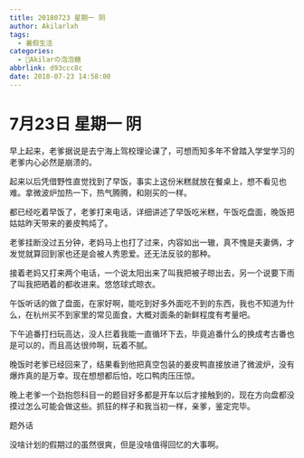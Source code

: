 ```yaml
---
title: 20180723 星期一 阴
author: Akilarlxh
tags:
  - 暑假生活
categories:
  - 🍬Akilarの泡泡糖
abbrlink: d93ccc8c
date: 2018-07-23 14:58:00
---
```

# 7月23日 星期一 阴

早上起来，老爹据说是去宁海上驾校理论课了，可想而知多年不曾踏入学堂学习的老爹内心必然是崩溃的。

起来以后凭借野性直觉找到了早饭，事实上这份米糕就放在餐桌上，想不看见也难。拿微波炉加热一下，热气腾腾，和刚买的一样。

都已经吃着早饭了，老爹打来电话，详细讲述了早饭吃米糕，午饭吃盘面，晚饭把姑姑昨天带来的姜皮鸭炖了。

老爹挂断没过五分钟，老妈马上也打了过来，内容如出一辙，真不愧是夫妻俩，才发觉就算回到家也还是会被人秀恩爱。还无法反驳的那种。

接着老妈又打来两个电话，一个说太阳出来了叫我把被子晾出去，另一个说要下雨了叫我把晒着的都收进来。悠悠球式晾衣。

午饭听话的做了盘面，在家好啊，能吃到好多外面吃不到的东西，我也不知道为什么，在杭州买不到家里的常见面食，大概对面条的新鲜程度有考量吧。

下午追番打扫玩高达，没人拦着我能一直循环下去，毕竟追番什么的换成考古番也是可以的，而且高达很帅啊，玩着不腻。

晚饭时老爹已经回来了，结果看到他把真空包装的姜皮鸭直接放进了微波炉，没有爆炸真的是万幸。现在想想都后怕，吃口鸭肉压压惊。

晚上老爹一个劲抱怨科目一的题目好多都是开车以后才接触到的，现在方向盘都没摸过怎么可能会做这些。抓狂的样子和我当初一样，亲爹，鉴定完毕。

题外话

没啥计划的假期过的虽然很爽，但是没啥值得回忆的大事啊。